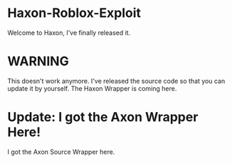 # Haxon-Roblox-Exploit
Welcome to Haxon, I've finally released it.
# WARNING
This doesn't work anymore. I've released the source code so that you can update it by yourself.
The Haxon Wrapper is coming here.
# Update: I got the Axon Wrapper Here!
I got the Axon Source Wrapper here.
